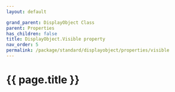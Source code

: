 ```yaml
---
layout: default

grand_parent: DisplayObject Class
parent: Properties
has_children: false
title: DisplayObject.Visible property
nav_order: 5
permalink: /package/standard/displayobject/properties/visible
---
```

# {{ page.title }}




